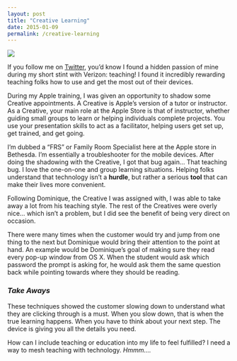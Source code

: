 ```yaml
---
layout: post
title: "Creative Learning"
date: 2015-01-09
permalink: /creative-learning
---
```


<img class="img" src="{{site.baseurl}}/img/applebethesda.png">

If you follow me on <a href="http://twitter.com/whoislaster">Twitter</a>, you’d know I found a hidden passion of mine during my short stint with Verizon: teaching! I found it incredibly rewarding teaching folks how to use and get the most out of their devices.

During my Apple training, I was given an opportunity to shadow some Creative appointments. A Creative is Apple’s version of a tutor or instructor. As a Creative, your main role at the Apple Store is that of instructor, whether guiding small groups to learn or helping individuals complete projects. You use your presentation skills to act as a facilitator, helping users get set up, get trained, and get going.

I’m dubbed a “FRS” or Family Room Specialist here at the Apple store in Bethesda. I’m essentially a troubleshooter for the mobile devices. After doing the shadowing with the Creative, I got that bug again… That teaching bug. I love the one-on-one and group learning situations. Helping folks understand that technology isn’t a <b>hurdle</b>, but rather a serious <b>tool</b> that can make their lives more convenient.

Following Dominique, the Creative I was assigned with, I was able to take away a lot from his teaching style. The rest of the Creatives were overly nice… which isn’t a problem, but I did see the benefit of being very direct on occasion. 

There were many times when the customer would try and jump from one thing to the next but Dominique would bring their attention to the point at hand. An example would be Dominique’s goal of making sure they read every pop-up window from OS X. When the student would ask which password the prompt is asking for, he would ask them the same question back while pointing towards where they should be reading. 

### <i>Take Aways</i>
These techniques showed the customer slowing down to understand what they are clicking through is a must. When you slow down, that is when the true learning happens. When you have to think about your next step. The device is giving you all the details you need.

How can I include teaching or education into my life to feel fulfilled? I need a way to mesh teaching with technology. <i>Hmmm....</i>